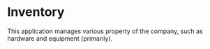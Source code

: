 # Inventory

This application manages various property of the company, such as hardware and equipment (primarily).
